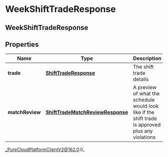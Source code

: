 # WeekShiftTradeResponse

## WeekShiftTradeResponse

## Properties

|Name | Type | Description | Notes|
|------------ | ------------- | ------------- | -------------|
| **trade** | [**ShiftTradeResponse**](ShiftTradeResponse) | The shift trade details | [optional] |
| **matchReview** | [**ShiftTradeMatchReviewResponse**](ShiftTradeMatchReviewResponse) | A preview of what the schedule would look like if the shift trade is approved plus any violations | [optional] |



_PureCloudPlatformClientV2@162.0.0_
